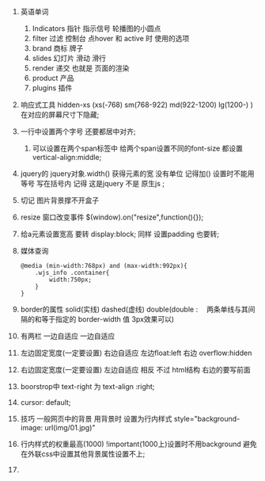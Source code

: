 1. 英语单词

   1. Indicators   指针  指示信号   轮播图的小圆点
   2. filter    过滤    控制台 点hover  和 active 时  使用的选项
   3. brand    商标  牌子
   4. slides   幻灯片   滑动 滑行 
   5. render   递交   也就是    页面的渲染 
   6. product   产品   
   7. plugins   插件

2. 响应式工具   hidden-xs   (xs(-768)  sm(768-922)    md(922-1200)    lg(1200-) )   在对应的屏幕尺寸下隐藏;

3. 一行中设置两个字号    还要都居中对齐;

   1. 可以设置在两个span标签中     给两个span设置不同的font-size    都设置   vertical-align:middle;

4. jquery的  jquery对象.width()   获得元素的宽  没有单位   记得加()    设置时不能用等号   写在括号内  记得  这是jquery  不是 原生js ;

5. 切记   图片背景撑不开盒子  

6. resize     窗口改变事件        $(window).on("resize",function(){});

7. 给a元素设置宽高 要转  display:block;   同样 设置padding  也要转;

8. 媒体查询

   ```
   @media (min-width:768px) and (max-width:992px){
       .wjs_info .container{
           width:750px;
       }
   }
   ```

9. border的属性    solid(实线)     dashed(虚线)    double(double  :　 两条单线与其间隔的和等于指定的 border-width 值   3px效果可以)

10.  有两栏  一边自适应   一边自适应

  1. 左边固定宽度(一定要设置)   右边自适应     左边float:left     右边  overflow:hidden
  2. 右边固定宽度(一定要设置)   左边自适应    相反    不过   html结构   右边的要写前面

11. boorstrop中     text-right   为    text-align   :right;

12. cursor: default;

13. 技巧   一般网页中的背景  用背景时 设置为行内样式   style="background-image: url(img/01.jpg)"

   1. 行内样式的权重最高(1000)   !important(1000上)设置时不用background     避免在外联css中设置其他背景属性设置不上;
   2. ​